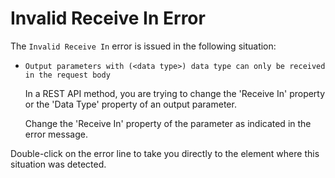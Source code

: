 # Invalid Receive In Error

The `Invalid Receive In` error is issued in the following situation:

* `Output parameters with (<data type>) data type can only be received in the request body`

  In a REST API method, you are trying to change the 'Receive In' property or the 'Data Type' property of an output parameter.

  Change the 'Receive In' property of the parameter as indicated in the error message.

Double-click on the error line to take you directly to the element where this situation was detected.

